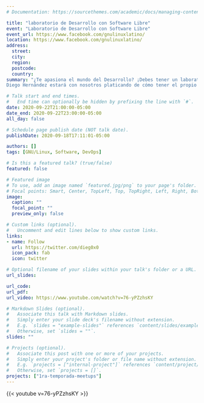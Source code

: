 ```yaml
---
# Documentation: https://sourcethemes.com/academic/docs/managing-content/

title: "laboratorio de Desarrollo con Software Libre"
event: "Laboratorio de Desarrollo con Software Libre"
event_url: https://www.facebook.com/gnulinuxlatino/
location: https://www.facebook.com/gnulinuxlatino/
address:
  street:
  city:
  region:
  postcode:
  country:
summary: "¿Te apasiona el mundo del Desarrollo? ¡Debes tener un laboratorio para probar tu Software!
Diego Hernández estará con nosotros platicando de cómo tener el propio para ti y tu equipo de trabajo."

# Talk start and end times.
#   End time can optionally be hidden by prefixing the line with `#`.
date: 2020-09-22T21:00:00-05:00
date_end: 2020-09-22T23:00:00-05:00
all_day: false

# Schedule page publish date (NOT talk date).
publishDate: 2020-09-18T17:11:01-05:00

authors: []
tags: [GNU/Linux, Software, DevOps]

# Is this a featured talk? (true/false)
featured: false

# Featured image
# To use, add an image named `featured.jpg/png` to your page's folder.
# Focal points: Smart, Center, TopLeft, Top, TopRight, Left, Right, BottomLeft, Bottom, BottomRight.
image:
  caption: ""
  focal_point: ""
  preview_only: false

# Custom links (optional).
#   Uncomment and edit lines below to show custom links.
links:
- name: Follow
  url: https://twitter.com/dieg0x0
  icon_pack: fab
  icon: twitter

# Optional filename of your slides within your talk's folder or a URL.
url_slides:

url_code:
url_pdf:
url_video: https://www.youtube.com/watch?v=76-yPZzhsKY

# Markdown Slides (optional).
#   Associate this talk with Markdown slides.
#   Simply enter your slide deck's filename without extension.
#   E.g. `slides = "example-slides"` references `content/slides/example-slides.md`.
#   Otherwise, set `slides = ""`.
slides: ""

# Projects (optional).
#   Associate this post with one or more of your projects.
#   Simply enter your project's folder or file name without extension.
#   E.g. `projects = ["internal-project"]` references `content/project/deep-learning/index.md`.
#   Otherwise, set `projects = []`.
projects: ["1ra-temporada-meetups"]
---
```


{{< youtube v=76-yPZzhsKY >}}